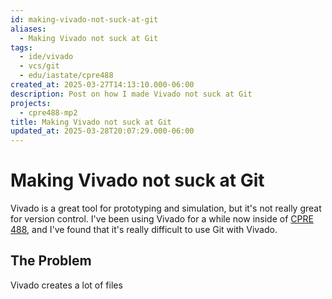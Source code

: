 ```yaml
---
id: making-vivado-not-suck-at-git
aliases:
  - Making Vivado not suck at Git
tags:
  - ide/vivado
  - vcs/git
  - edu/iastate/cpre488
created_at: 2025-03-27T14:13:10.000-06:00
description: Post on how I made Vivado not suck at Git
projects:
  - cpre488-mp2
title: Making Vivado not suck at Git
updated_at: 2025-03-28T20:07:29.000-06:00
---
```


# Making Vivado not suck at Git

Vivado is a great tool for prototyping and simulation, but it's not really
great for version control. I've been using Vivado for a while now inside of
[CPRE 488](/tags/edu/iastate/cpre488), and I've found that it's really
difficult to use Git with Vivado.

## The Problem

Vivado creates a lot of files
